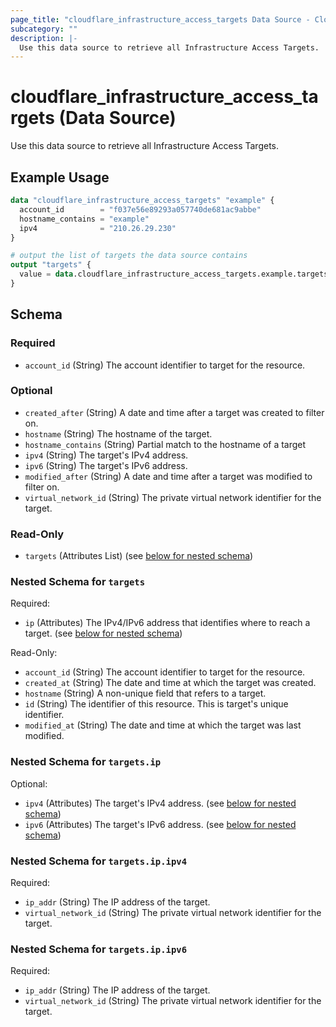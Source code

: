 ```yaml
---
page_title: "cloudflare_infrastructure_access_targets Data Source - Cloudflare"
subcategory: ""
description: |-
  Use this data source to retrieve all Infrastructure Access Targets.
---
```


# cloudflare_infrastructure_access_targets (Data Source)

Use this data source to retrieve all Infrastructure Access Targets.

## Example Usage

```terraform
data "cloudflare_infrastructure_access_targets" "example" {
  account_id        = "f037e56e89293a057740de681ac9abbe"
  hostname_contains = "example"
  ipv4              = "210.26.29.230"
}

# output the list of targets the data source contains
output "targets" {
  value = data.cloudflare_infrastructure_access_targets.example.targets
}
```
<!-- schema generated by tfplugindocs -->
## Schema

### Required

- `account_id` (String) The account identifier to target for the resource.

### Optional

- `created_after` (String) A date and time after a target was created to filter on.
- `hostname` (String) The hostname of the target.
- `hostname_contains` (String) Partial match to the hostname of a target
- `ipv4` (String) The target's IPv4 address.
- `ipv6` (String) The target's IPv6 address.
- `modified_after` (String) A date and time after a target was modified to filter on.
- `virtual_network_id` (String) The private virtual network identifier for the target.

### Read-Only

- `targets` (Attributes List) (see [below for nested schema](#nestedatt--targets))

<a id="nestedatt--targets"></a>
### Nested Schema for `targets`

Required:

- `ip` (Attributes) The IPv4/IPv6 address that identifies where to reach a target. (see [below for nested schema](#nestedatt--targets--ip))

Read-Only:

- `account_id` (String) The account identifier to target for the resource.
- `created_at` (String) The date and time at which the target was created.
- `hostname` (String) A non-unique field that refers to a target.
- `id` (String) The identifier of this resource. This is target's unique identifier.
- `modified_at` (String) The date and time at which the target was last modified.

<a id="nestedatt--targets--ip"></a>
### Nested Schema for `targets.ip`

Optional:

- `ipv4` (Attributes) The target's IPv4 address. (see [below for nested schema](#nestedatt--targets--ip--ipv4))
- `ipv6` (Attributes) The target's IPv6 address. (see [below for nested schema](#nestedatt--targets--ip--ipv6))

<a id="nestedatt--targets--ip--ipv4"></a>
### Nested Schema for `targets.ip.ipv4`

Required:

- `ip_addr` (String) The IP address of the target.
- `virtual_network_id` (String) The private virtual network identifier for the target.


<a id="nestedatt--targets--ip--ipv6"></a>
### Nested Schema for `targets.ip.ipv6`

Required:

- `ip_addr` (String) The IP address of the target.
- `virtual_network_id` (String) The private virtual network identifier for the target.


